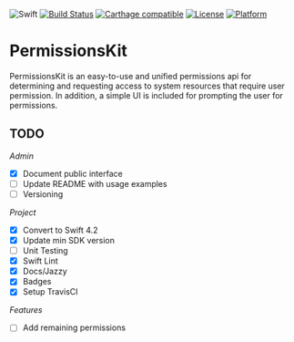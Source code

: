 ![Swift](http://img.shields.io/badge/swift-4.2-brightgreen.svg)
[![Build Status](https://travis-ci.org/davemess/WeatherKit.svg?branch=feature%2Fupdates)](https://travis-ci.org/davemess/PermissionsKit)
[![Carthage compatible](https://img.shields.io/badge/Carthage-compatible-4BC51D.svg?style=flat)](https://github.com/Carthage/Carthage)
[![License](https://img.shields.io/cocoapods/l/PermissionsKit.svg?style=flat)](https://github.com/davemess/PermissionsKit)
[![Platform](https://img.shields.io/cocoapods/p/PermissionsKit.svg?style=flat)](https://github.com/davemess/PermissionsKit)

# PermissionsKit
PermissionsKit is an easy-to-use and unified permissions api for determining and requesting access to system resources that require user permission. In addition, a simple UI is included for prompting the user for permissions.

## TODO
_Admin_
- [x] Document public interface
- [ ] Update README with usage examples
- [ ] Versioning

_Project_
- [x] Convert to Swift 4.2
- [x] Update min SDK version
- [ ] Unit Testing
- [x] Swift Lint
- [x] Docs/Jazzy
- [x] Badges
- [x] Setup TravisCI

_Features_
- [ ] Add remaining permissions
